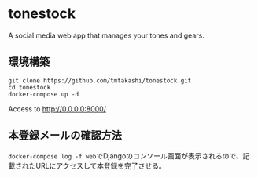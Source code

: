 # tonestock
A social media web app that manages your tones and gears.

## 環境構築

```
git clone https://github.com/tmtakashi/tonestock.git
cd tonestock
docker-compose up -d
```
Access to http://0.0.0.0:8000/

## 本登録メールの確認方法
`docker-compose log -f web`でDjangoのコンソール画面が表示されるので、記載されたURLにアクセスして本登録を完了させる。
